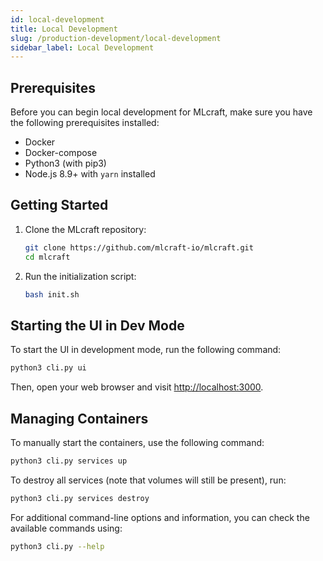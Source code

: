 ```yaml
---
id: local-development
title: Local Development
slug: /production-development/local-development
sidebar_label: Local Development
---
```



## Prerequisites

Before you can begin local development for MLcraft, make sure you have the following prerequisites installed:

- Docker
- Docker-compose
- Python3 (with pip3)
- Node.js 8.9+ with `yarn` installed

## Getting Started

1. Clone the MLcraft repository:

   ```bash
   git clone https://github.com/mlcraft-io/mlcraft.git
   cd mlcraft
   ```

2. Run the initialization script:

   ```bash
   bash init.sh
   ```

## Starting the UI in Dev Mode

To start the UI in development mode, run the following command:

```bash
python3 cli.py ui
```

Then, open your web browser and visit [http://localhost:3000](http://localhost:3000).

## Managing Containers

To manually start the containers, use the following command:

```bash
python3 cli.py services up
```

To destroy all services (note that volumes will still be present), run:

```bash
python3 cli.py services destroy
```

For additional command-line options and information, you can check the available commands using:

```bash
python3 cli.py --help
```
